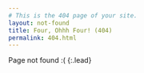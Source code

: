 ```yaml
---
# This is the 404 page of your site.
layout: not-found
title: Four, Ohhh Four! (404)
permalink: 404.html
---
```


Page not found :(
{:.lead}
